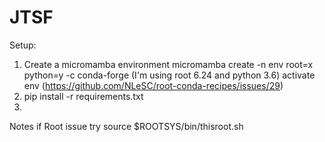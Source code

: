 # JTSF

Setup:
1) Create a micromamba environment 
micromamba create -n env root=x python=y -c conda-forge (I'm using root 6.24 and python 3.6)
activate env (https://github.com/NLeSC/root-conda-recipes/issues/29)
3) pip install -r requirements.txt
4)

Notes
if Root issue
try source $ROOTSYS/bin/thisroot.sh

